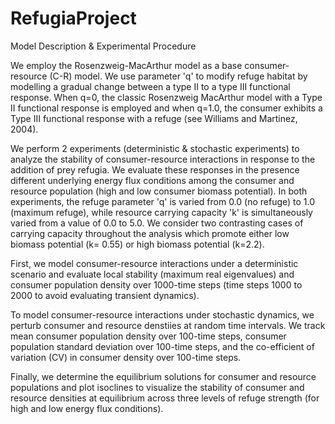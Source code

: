 # RefugiaProject


Model Description & Experimental Procedure 

We employ the Rosenzweig-MacArthur model as a base consumer-resource (C-R) model. We use parameter 'q' to modify refuge habitat by modelling a gradual change between a type II to a type III functional response. When q=0, the classic Rosenzweig MacArthur model with a Type II functional response is employed and when q=1.0, the consumer exhibits a Type III functional response with a refuge (see Williams and Martinez, 2004).

We perform 2 experiments (deterministic & stochastic experiments) to analyze the stability of consumer-resource interactions in response to the addition of prey refugia. We evaluate these responses in the presence different underlying energy flux conditions among the consumer and resource population (high and low consumer biomass potential). In both experiments, the refuge parameter 'q' is varied from 0.0 (no refuge) to 1.0 (maximum refuge), while resource carrying capacity 'k' is simultaneously varied from a value of 0.0 to 5.0. We consider two contrasting cases of carrying capacity throughout the analysis which promote either low biomass potential (k= 0.55) or high biomass potential (k=2.2).

First, we model consumer-resource interactions under a deterministic scenario and evaluate local stability (maximum real eigenvalues) and consumer population density over 1000-time steps (time steps 1000 to 2000 to avoid evaluating transient dynamics).

To model consumer-resource interactions under stochastic dynamics, we perturb consumer and resource denstiies at random time intervals. We track mean consumer population density over 100-time steps, consumer population standard deviation over 100-time steps, and the co-efficient of variation (CV) in consumer density over 100-time steps.

Finally, we determine the equilibrium solutions for consumer and resource populations and plot isoclines to visualize the stability of consumer and resource densities at equilibrium across three levels of refuge strength (for high and low energy flux conditions).

